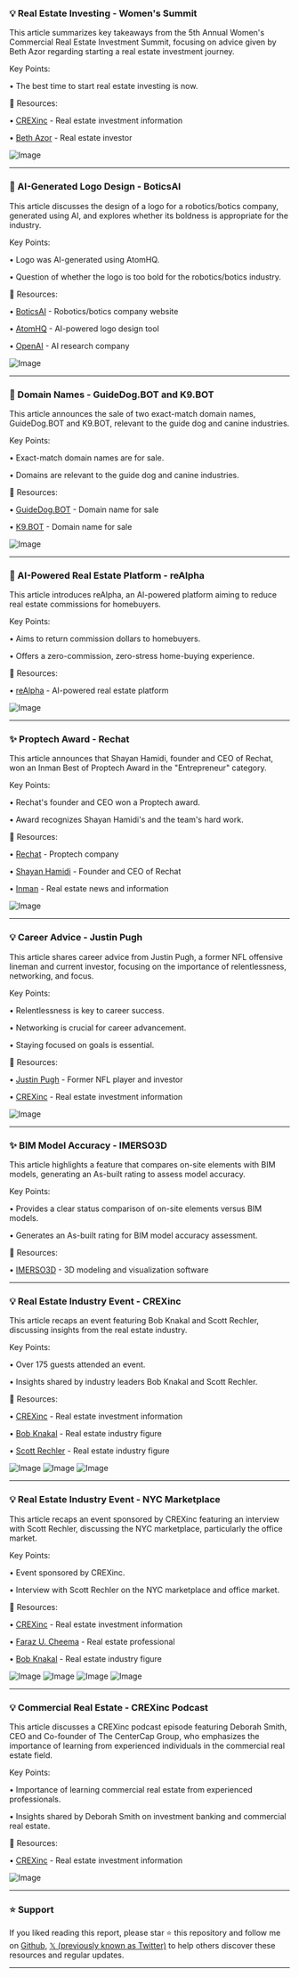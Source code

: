 ### 💡 Real Estate Investing - Women's Summit

This article summarizes key takeaways from the 5th Annual Women's Commercial Real Estate Investment Summit, focusing on advice given by Beth Azor regarding starting a real estate investment journey.

Key Points:

• The best time to start real estate investing is now.


🔗 Resources:

• [CREXinc](https://x.com/CREXinc) -  Real estate investment information

• [Beth Azor](https://x.com/Bethazor1) -  Real estate investor


![Image](https://pbs.twimg.com/ext_tw_video_thumb/1900223052727934979/pu/img/ZPLQaufMjOSYuJ0A.jpg)


---

### 🤖 AI-Generated Logo Design - BoticsAI

This article discusses the design of a logo for a robotics/botics company, generated using AI, and explores whether its boldness is appropriate for the industry.

Key Points:

• Logo was AI-generated using AtomHQ.

• Question of whether the logo is too bold for the robotics/botics industry.


🔗 Resources:

• [BoticsAI](http://BoticsAI.com) - Robotics/botics company website

• [AtomHQ](https://x.com/atomHQ) - AI-powered logo design tool

• [OpenAI](https://x.com/OpenAI) -  AI research company


![Image](https://pbs.twimg.com/media/GkaKfZdXAAATak8?format=jpg&name=small)


---

### 🚀 Domain Names - GuideDog.BOT and K9.BOT

This article announces the sale of two exact-match domain names, GuideDog.BOT and K9.BOT, relevant to the guide dog and canine industries.

Key Points:

• Exact-match domain names are for sale.

• Domains are relevant to the guide dog and canine industries.


🔗 Resources:

• [GuideDog.BOT](http://GuideDog.BOT) -  Domain name for sale

• [K9.BOT](http://K9.BOT) - Domain name for sale


![Image](https://pbs.twimg.com/media/GeyeDAjXIAAVd4E?format=jpg&name=small)


---

### 🤖 AI-Powered Real Estate Platform - reAlpha

This article introduces reAlpha, an AI-powered platform aiming to reduce real estate commissions for homebuyers.

Key Points:

• Aims to return commission dollars to homebuyers.

• Offers a zero-commission, zero-stress home-buying experience.


🔗 Resources:

• [reAlpha](https://x.com/reAlpha) -  AI-powered real estate platform


![Image](https://pbs.twimg.com/ext_tw_video_thumb/1862260936884523009/pu/img/-ru2PkPx473FY5sS.jpg)


---

### ✨ Proptech Award - Rechat

This article announces that Shayan Hamidi, founder and CEO of Rechat, won an Inman Best of Proptech Award in the "Entrepreneur" category.

Key Points:

• Rechat's founder and CEO won a Proptech award.

• Award recognizes Shayan Hamidi's and the team's hard work.


🔗 Resources:

• [Rechat](https://x.com/rechathq) -  Proptech company

• [Shayan Hamidi](https://x.com/shayanhamidi) -  Founder and CEO of Rechat

• [Inman](https://x.com/Inman) - Real estate news and information


![Image](https://pbs.twimg.com/media/GdalS9FXsAIp23I?format=jpg&name=small)


---

### 💡 Career Advice - Justin Pugh

This article shares career advice from Justin Pugh, a former NFL offensive lineman and current investor, focusing on the importance of relentlessness, networking, and focus.

Key Points:

•  Relentlessness is key to career success.

• Networking is crucial for career advancement.

• Staying focused on goals is essential.


🔗 Resources:

• [Justin Pugh](https://x.com/JustinPugh) - Former NFL player and investor

• [CREXinc](https://x.com/CREXinc) - Real estate investment information


![Image](https://pbs.twimg.com/ext_tw_video_thumb/1856787531557474307/pu/img/6AK9I5US0taovfTC.jpg)


---

### ✨ BIM Model Accuracy - IMERSO3D

This article highlights a feature that compares on-site elements with BIM models, generating an As-built rating to assess model accuracy.

Key Points:

• Provides a clear status comparison of on-site elements versus BIM models.

• Generates an As-built rating for BIM model accuracy assessment.


🔗 Resources:

• [IMERSO3D](https://x.com/IMERSO3D) - 3D modeling and visualization software



---

### 💡 Real Estate Industry Event - CREXinc

This article recaps an event featuring Bob Knakal and Scott Rechler, discussing insights from the real estate industry.

Key Points:

• Over 175 guests attended an event.

•  Insights shared by industry leaders Bob Knakal and Scott Rechler.


🔗 Resources:

• [CREXinc](https://x.com/CREXinc) - Real estate investment information

• [Bob Knakal](https://x.com/BobKnakal) - Real estate industry figure

• [Scott Rechler](https://x.com/ScottRechler) - Real estate industry figure


![Image](https://pbs.twimg.com/media/Gaqxa93akAAYgUQ?format=jpg&name=small)
![Image](https://pbs.twimg.com/media/Gaqxdd8bUAAZBjM?format=jpg&name=small)
![Image](https://pbs.twimg.com/media/GaqxfAGbMAAFHX7?format=jpg&name=small)


---

### 💡 Real Estate Industry Event - NYC Marketplace

This article recaps an event sponsored by CREXinc featuring an interview with Scott Rechler, discussing the NYC marketplace, particularly the office market.

Key Points:

• Event sponsored by CREXinc.

• Interview with Scott Rechler on the NYC marketplace and office market.


🔗 Resources:

• [CREXinc](https://x.com/CREXinc) - Real estate investment information

• [Faraz U. Cheema](https://x.com/FarazUCheemaCRE) - Real estate professional

• [Bob Knakal](https://x.com/BobKnakal) -  Real estate industry figure


![Image](https://pbs.twimg.com/media/GaqavReWEAA5u93?format=jpg&name=360x360)
![Image](https://pbs.twimg.com/media/GaqavRiXoAAPDE8?format=jpg&name=360x360)
![Image](https://pbs.twimg.com/media/GaqavRgXgAAfP_4?format=jpg&name=360x360)
![Image](https://pbs.twimg.com/media/GaqavRhXcAAHckL?format=jpg&name=360x360)


---

### 💡 Commercial Real Estate - CREXinc Podcast

This article discusses a CREXinc podcast episode featuring Deborah Smith, CEO and Co-founder of The CenterCap Group, who emphasizes the importance of learning from experienced individuals in the commercial real estate field.

Key Points:

• Importance of learning commercial real estate from experienced professionals.

• Insights shared by Deborah Smith on investment banking and commercial real estate.


🔗 Resources:

• [CREXinc](https://x.com/CREXinc) -  Real estate investment information


![Image](https://pbs.twimg.com/media/GZim-S2WYA0xbpb.jpg)


---

### ⭐️ Support

If you liked reading this report, please star ⭐️ this repository and follow me on [Github](https://github.com/Drix10), [𝕏 (previously known as Twitter)](https://x.com/DRIX_10_) to help others discover these resources and regular updates.

---